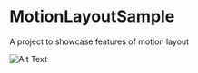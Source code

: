 # MotionLayoutSample

A project to showcase features of motion layout

![Alt Text](https://github.com/raipankaj/MotionLayoutSample/blob/master/motion_layout_animation.gif)


